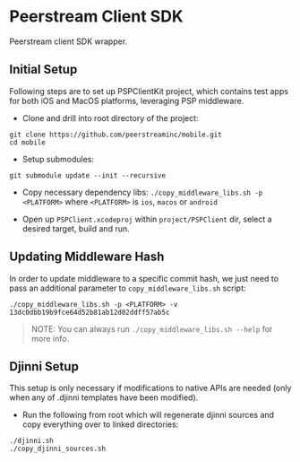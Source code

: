 

# Peerstream Client SDK

Peerstream client SDK wrapper.


## Initial Setup

Following steps are to set up PSPClientKit project, which contains test apps for both iOS and MacOS platforms, leveraging PSP middleware.

- Clone and drill into root directory of the project:
```
git clone https://github.com/peerstreaminc/mobile.git
cd mobile
```

- Setup submodules:
```
git submodule update --init --recursive
```

- Copy necessary dependency libs:
`./copy_middleware_libs.sh -p <PLATFORM>` where `<PLATFORM>` is `ios`, `macos` or `android`

- Open up `PSPClient.xcodeproj` within `project/PSPClient` dir, select a desired target, build and run.


## Updating Middleware Hash

In order to update middleware to a specific commit hash, we just need to pass an additional parameter to `copy_middleware_libs.sh` script:

```
./copy_middleware_libs.sh -p <PLATFORM> -v 13dc0dbb19b9fce64d52b81ab12d02ddff57ab5c
```

> NOTE: You can always run `./copy_middleware_libs.sh --help` for more info.


## Djinni Setup

This setup is only necessary if modifications to native APIs are needed (only when any of .djinni templates have been modified).

- Run the following from root which will regenerate djinni sources and copy everything over to linked directories:
```
./djinni.sh
./copy_djinni_sources.sh
```
